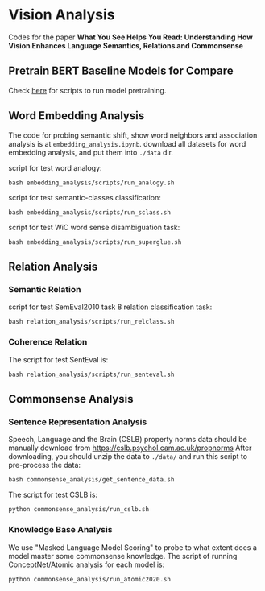 # Vision Analysis
Codes for the paper **What You See Helps You Read: Understanding How Vision Enhances Language Semantics, Relations and Commonsense**
## Pretrain BERT Baseline Models for Compare
Check [here](https://github.com/VickiCui/vision_analysis/tree/main/pretrain_bert) for scripts to run model pretraining.

## Word Embedding Analysis
The code for probing semantic shift, show word neighbors and association analysis is at `embedding_analysis.ipynb`.
download all datasets for word embedding analysis, and put them into `./data` dir.

script for test word analogy:
```
bash embedding_analysis/scripts/run_analogy.sh
```

script for test semantic-classes classification:
```
bash embedding_analysis/scripts/run_sclass.sh
```

script for test WiC word sense disambiguation task:
```
bash embedding_analysis/scripts/run_superglue.sh
```

## Relation Analysis
### Semantic Relation
script for test SemEval2010 task 8 relation classification task:
```
bash relation_analysis/scripts/run_relclass.sh
```

### Coherence Relation
The script for test SentEval is:
```
bash relation_analysis/scripts/run_senteval.sh
```

## Commonsense Analysis
### Sentence Representation Analysis
Speech, Language and the Brain (CSLB) property norms data should be manually download from https://cslb.psychol.cam.ac.uk/propnorms
After downloading, you should unzip the data to `./data/` and run this script to pre-process the data:
```
bash commonsense_analysis/get_sentence_data.sh
```

The script for test CSLB is:
```
python commonsense_analysis/run_cslb.sh
```

### Knowledge Base Analysis
We use "Masked Language Model Scoring" to probe to what extent does a model master some commonsense knowledge.
The script of running ConceptNet/Atomic analysis for each model is:
```
python commonsense_analysis/run_atomic2020.sh
```
